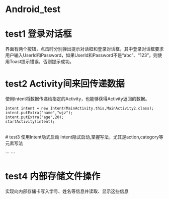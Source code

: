 # Android_test
# test1  登录对话框
界面有两个按钮，点击时分别弹出提示对话框和登录对话框，其中登录对话框要求用户输入UserId和Password，如果UserId和Password不是“abc”、“123”，则使用Toast提示错误，否则提示成功。<br>

# test2  Activity间来回传递数据
使用Intent将数据传递给指定的Activity，也能够获得Activity返回的数据。
```
Intent intent = new Intent(MainActivity.this,MainActivity2.class);
intent.putExtra("name","wjz");
intent.putExtra("age",20);
startActivity(intent);
```
<br>
# test3  使用Intent隐式启动
Intent隐式启动,掌握<intent-filter>写法，尤其是action,category等元素写法<br><br>
  ```
   <activity android:name=".AnotherActivity">
            <intent-filter>
                <action android:name="startAnotherActivity"/>
                <category android:name="android.intent.category.DEFAULT"/>
            </intent-filter>
        </activity>
        <activity android:name=".MainActivity">
            <intent-filter>
                <action android:name="android.intent.action.MAIN" />
                <category android:name="android.intent.category.LAUNCHER" />
            </intent-filter>
        </activity>
  ```
 
# test4  内部存储文件操作
实现向内部存储卡写入学号、姓名等信息并读取、显示这些信息<br>
